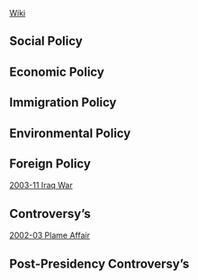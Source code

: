 [Wiki](https://en.wikipedia.org/wiki/George_W._Bush)
## Social Policy

## Economic Policy

## Immigration Policy

## Environmental Policy

## Foreign Policy
[2003-11 Iraq War](../../Iraq/1968-2003%20Ba'athist%20Iraqi%20Republic/2003-11%20Iraq%20War)  
## Controversy’s

[2002-03 Plame Affair](2002-03%20Plame%20Affair)  
## Post-Presidency Controversy’s
